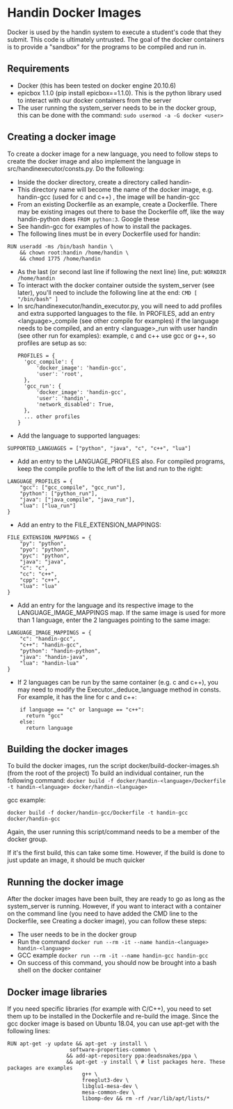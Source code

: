 # Handin Docker Images
Docker is used by the handin system to execute a student's code that they submit.
This code is ultimately untrusted. The goal of the docker containers is to provide a
"sandbox" for the programs to be compiled and run in. 

## Requirements
- Docker (this has been tested on docker engine 20.10.6)
- epicbox 1.1.0 (pip install epicbox==1.1.0). This is the python library used to interact with
our docker containers from the server
- The user running the system_server needs to be in the docker group, this can be done with the
command: `sudo usermod -a -G docker <user>`
  
## Creating a docker image
To create a docker image for a new language, you need to follow steps to create the docker image
and also implement the language in src/handinexecutor/consts.py. Do the following:
- Inside the docker directory, create a directory called handin-<language-name>
- This directory name will become the name of the docker image, e.g. handin-gcc (used for c and c++)
, the image will be handin-gcc
- From an existing Dockerfile as an example, create a Dockerfile. There may be existing images
out there to base the Dockerfile off, like the way handin-python does `FROM python:3`. Google these
- See handin-gcc for examples of how to install the packages.
- The following lines must be in every Dockerfile used for handin:
```
RUN useradd -ms /bin/bash handin \
    && chown root:handin /home/handin \
    && chmod 1775 /home/handin
```
- As the last (or second last line if following the next line) line, put:
  `WORKDIR /home/handin`
- To interact with the docker container outside the system_server (see later), you'll
need to include the following line at the end:
  `CMD [ "/bin/bash" ]`
- In src/handinexecutor/handin_executor.py, you will need to add profiles and extra supported languages
to the file. In PROFILES, add an entry \<language>_compile (see other compile for examples)
  if the language needs to be compiled, and an entry \<language>_run with user handin (see other run for examples):
  example, c and c++ use gcc or g++, so profiles are setup as so:
  ```
  PROFILES = {
    'gcc_compile': {
        'docker_image': 'handin-gcc',
        'user': 'root',
    },
    'gcc_run': {
        'docker_image': 'handin-gcc',
        'user': 'handin',
        'network_disabled': True,
    },
    ... other profiles
  }
  ```
- Add the language to supported languages:
```
SUPPORTED_LANGUAGES = ["python", "java", "c", "c++", "lua"]
```
- Add an entry to the LANGUAGE_PROFILES also. For compiled programs, keep the compile profile to
the left of the list and run to the right:
```
LANGUAGE_PROFILES = {
    "gcc": ["gcc_compile", "gcc_run"],
    "python": ["python_run"],
    "java": ["java_compile", "java_run"],
    "lua": ["lua_run"]
}
```
- Add an entry to the FILE_EXTENSION_MAPPINGS:

```
FILE_EXTENSION_MAPPINGS = {
    "py": "python",
    "pyo": "python",
    "pyc": "python",
    "java": "java",
    "c": "c",
    "cc": "c++",
    "cpp": "c++",
    "lua": "lua"
}
```
- Add an entry for the language and its respective image to the LANGUAGE_IMAGE_MAPPINGS map. If the same image is used for more than
1 language, enter the 2 languages pointing to the same image:
```
LANGUAGE_IMAGE_MAPPINGS = {
    "c": "handin-gcc",
    "c++": "handin-gcc",
    "python": "handin-python",
    "java": "handin-java",
    "lua": "handin-lua"
}
```
- If 2 languages can be run by the same container (e.g. c and c++), you may need to 
modify the Executor._deduce_language method in consts. For example, it has the line for c and c++:
```
    if language == "c" or language == "c++":
      return "gcc"
    else:
      return language
```

## Building the docker images
To build the docker images, run the script docker/build-docker-images.sh (from the root of the project)
To build an individual container, run the following command:
`docker build -f docker/handin-<language>/Dockerfile -t handin-<language> docker/handin-<language>`

gcc example:

`docker build -f docker/handin-gcc/Dockerfile -t handin-gcc docker/handin-gcc`

Again, the user running this script/command needs to be a member of the docker group.

If it's the first build, this can take some time. However, if the build is done to just update
an image, it should be much quicker

## Running the docker image
After the docker images have been built, they are ready to go as long as the system_server is
running. However, if you want to interact with a container on the command line (you need to have added 
the CMD line to the Dockerfile, see Creating a docker image), you can follow these steps:
- The user needs to be in the docker group
- Run the command `docker run --rm -it --name handin-<language> handin-<language>`
- GCC example `docker run --rm -it --name handin-gcc handin-gcc`
- On success of this command, you should now be brought into a bash shell on the docker container

## Docker image libraries
If you need specific libraries (for example with C/C++), you need to set them up to be installed
in the Dockerfile and re-build the image. Since the gcc docker image is based on Ubuntu 18.04, 
you can use apt-get with the following lines:
```
RUN apt-get -y update && apt-get -y install \
                    software-properties-common \
                   && add-apt-repository ppa:deadsnakes/ppa \
                   && apt-get -y install \ # list packages here. These packages are examples
                        g++ \
                        freeglut3-dev \
                        libglu1-mesa-dev \
                        mesa-common-dev \
                        libomp-dev && rm -rf /var/lib/apt/lists/*
```